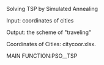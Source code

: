 Solving TSP by Simulated Annealing

Input: coordinates of cities

Output: the scheme of "traveling"

Coordinates of Cities: citycoor.xlsx.

MAIN FUNCTION:PSO__TSP


